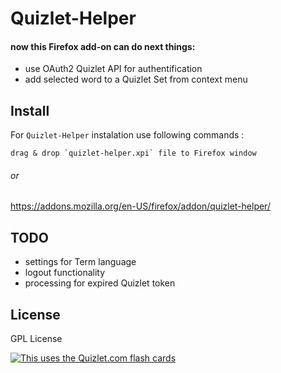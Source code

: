 # Quizlet-Helper
#### now this Firefox add-on can do next things:
- use OAuth2 Quizlet API for authentification
- add selected word to a Quizlet Set from context menu



Install
-------

For ``Quizlet-Helper`` instalation  use following commands :

    drag & drop `quizlet-helper.xpi` file to Firefox window
###### or
https://addons.mozilla.org/en-US/firefox/addon/quizlet-helper/


## TODO
- settings for Term language
- logout functionality
- processing for expired Quizlet token


## License
GPL License

[![This uses the Quizlet.com flash cards](https://quizlet.com/a/i/powered/uses_quizlet_blue.b5bZ.png)](https://quizlet.com/)
